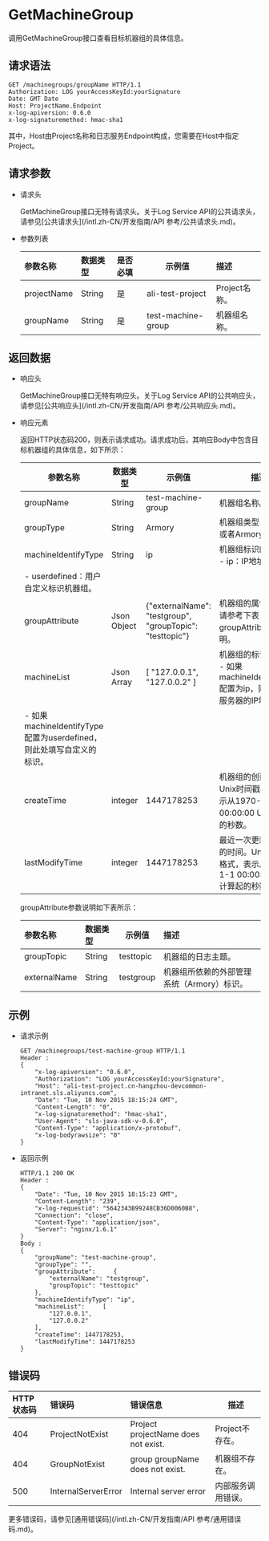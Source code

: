 # GetMachineGroup

调用GetMachineGroup接口查看目标机器组的具体信息。

## 请求语法

```
GET /machinegroups/groupName HTTP/1.1
Authorization: LOG yourAccessKeyId:yourSignature
Date: GMT Date
Host: ProjectName.Endpoint
x-log-apiversion: 0.6.0
x-log-signaturemethod: hmac-sha1
```

其中，Host由Project名称和日志服务Endpoint构成，您需要在Host中指定Project。

## 请求参数

-   请求头

    GetMachineGroup接口无特有请求头。关于Log Service API的公共请求头，请参见[公共请求头](/intl.zh-CN/开发指南/API 参考/公共请求头.md)。

-   参数列表

    |参数名称|数据类型|是否必填|示例值|描述|
    |:---|:---|:---|---|:-|
    |projectName|String|是|ali-test-project|Project名称。|
    |groupName|String|是|test-machine-group|机器组名称。|


## 返回数据

-   响应头

    GetMachineGroup接口无特有响应头。关于Log Service API的公共响应头，请参见[公共响应头](/intl.zh-CN/开发指南/API 参考/公共响应头.md)。

-   响应元素

    返回HTTP状态码200，则表示请求成功。请求成功后，其响应Body中包含目标机器组的具体信息，如下所示：

    |参数名称|数据类型|示例值|描述|
    |----|----|---|--|
    |groupName|String|test-machine-group|机器组名称。|
    |groupType|String|Armory|机器组类型，值为空或者Armory。|
    |machineIdentifyType|String|ip|机器组标识的类型。    -   ip：IP地址机器组。
    -   userdefined：用户自定义标识机器组。 |
    |groupAttribute|Json Object|\{"externalName": "testgroup", "groupTopic": "testtopic"\}|机器组的属性。详细请参考下表groupAttribute参数说明。|
    |machineList|Json Array|\[ "127.0.0.1", "127.0.0.2" \]|机器组的标识信息。    -   如果machineIdentifyType配置为ip，则此处填写服务器的IP地址。
    -   如果machineIdentifyType配置为userdefined，则此处填写自定义的标识。 |
    |createTime|integer|1447178253|机器组的创建时间。Unix时间戳格式，表示从1970-1-1 00:00:00 UTC计算起的秒数。|
    |lastModifyTime|integer|1447178253|最近一次更新机器组的时间。Unix时间戳格式，表示从1970-1-1 00:00:00 UTC计算起的秒数。|

    groupAttribute参数说明如下表所示：

    |参数名称|数据类型|示例值|描述|
    |:---|:---|---|:-|
    |groupTopic|String|testtopic|机器组的日志主题。|
    |externalName|String|testgroup|机器组所依赖的外部管理系统（Armory）标识。|


## 示例

-   请求示例

    ```
    GET /machinegroups/test-machine-group HTTP/1.1
    Header :
    {
        "x-log-apiversion": "0.6.0",
        "Authorization": "LOG yourAccessKeyId:yourSignature",
        "Host": "ali-test-project.cn-hangzhou-devcommon-intranet.sls.aliyuncs.com",
        "Date": "Tue, 10 Nov 2015 18:15:24 GMT",
        "Content-Length": "0",
        "x-log-signaturemethod": "hmac-sha1",
        "User-Agent": "sls-java-sdk-v-0.6.0",
        "Content-Type": "application/x-protobuf",
        "x-log-bodyrawsize": "0"
    }
    ```

-   返回示例

    ```
    HTTP/1.1 200 OK
    Header :
    {
        "Date": "Tue, 10 Nov 2015 18:15:23 GMT",
        "Content-Length": "239",
        "x-log-requestid": "5642343B99248CB36D0060B8",
        "Connection": "close",
        "Content-Type": "application/json",
        "Server": "nginx/1.6.1"
    }
    Body :
    {
        "groupName": "test-machine-group",
        "groupType": "",
        "groupAttribute":     {
            "externalName": "testgroup",
            "groupTopic": "testtopic"
        },
        "machineIdentifyType": "ip",
        "machineList":     [
            "127.0.0.1",
            "127.0.0.2"
        ],
        "createTime": 1447178253,
        "lastModifyTime": 1447178253
    }
    ```


## 错误码

|HTTP状态码|错误码|错误信息|描述|
|:------|:--|:---|--|
|404|ProjectNotExist|Project projectName does not exist.|Project不存在。|
|404|GroupNotExist|group groupName does not exist.|机器组不存在。|
|500|InternalServerError|Internal server error|内部服务调用错误。|

更多错误码，请参见[通用错误码](/intl.zh-CN/开发指南/API 参考/通用错误码.md)。

